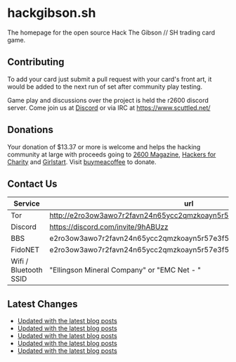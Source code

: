 # hackgibson.sh
The homepage for the open source Hack The Gibson // SH trading card game.


## Contributing

To add your card just submit a pull request with your card's front art, it would be added to the next run of set after community play testing.

Game play and discussions over the project is held the r2600 discord server. Come join us at [Discord](https://discord.com/invite/9hABUzz) or via IRC at https://www.scuttled.net/


## Donations

Your donation of $13.37 or more is welcome and helps the hacking community at large with proceeds going to [2600 Magazine](https://2600.com/), [Hackers for Charity](https://hackersforcharity.org) and [Girlstart](https://girlstart.org).  Visit [buymeacoffee](https://www.buymeacoffee.com/hackgibson.sh) to donate.


## Contact Us

Service | url
-|-
Tor | http://e2ro3ow3awo7r2favn24n65ycc2qmzkoayn5r57e3f56nvjwdcgg32ad.onion
Discord | https://discord.com/invite/9hABUzz
BBS | e2ro3ow3awo7r2favn24n65ycc2qmzkoayn5r57e3f56nvjwdcgg32ad.onion:23
FidoNET | e2ro3ow3awo7r2favn24n65ycc2qmzkoayn5r57e3f56nvjwdcgg32ad.onion:24554
Wifi / Bluetooth SSID | "Ellingson Mineral Company" or "EMC Net - <fidonet address>"

## Latest Changes
<!-- BLOG-POST-LIST:START -->
- [Updated with the latest blog posts](https://github.com/DFW2600/hackgibson.sh/commit/c3e44368dcc5e69cfb08acf0057d3b7d2ee25347)
- [Updated with the latest blog posts](https://github.com/DFW2600/hackgibson.sh/commit/f6d5ef112a20026a611ba0d95f56680e444c4bdd)
- [Updated with the latest blog posts](https://github.com/DFW2600/hackgibson.sh/commit/7e0fdea5522a86858fc3c2591b88613f75277312)
- [Updated with the latest blog posts](https://github.com/DFW2600/hackgibson.sh/commit/7ce511590dc235328acb3978fbcd2260afdf00e9)
- [Updated with the latest blog posts](https://github.com/DFW2600/hackgibson.sh/commit/7106ee4436efbcd1ac4eded00d51fcfd0c9b5b3d)
<!-- BLOG-POST-LIST:END -->
